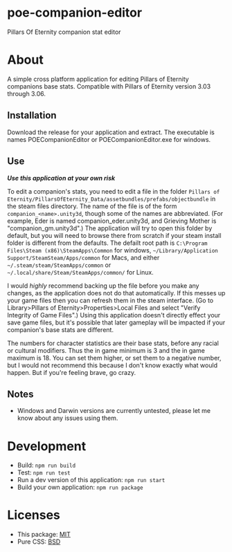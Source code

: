 # poe-companion-editor
Pillars Of Eternity companion stat editor
 
# About
A simple cross platform application for editing Pillars of Eternity companions base stats.  Compatible with Pillars of Eternity version 3.03 through 3.06.
 
## Installation
Download the release for your application and extract.  The executable is names POECompanionEditor or POECompanionEditor.exe for windows.
 
## Use

***Use this application at your own risk***

To edit a companion's stats, you need to edit a file in the folder ```Pillars of Eternity/PillarsOfEternity_Data/assetbundles/prefabs/objectbundle``` in the steam files directory.  The name of the file is of the form ```companion_<name>.unity3d```, though some of the names are abbreviated. (For example, Eder is named companion_eder.unity3d, and Grieving Mother is "companion_gm.unity3d".)  The application will try to open this folder by default, but you will need to browse there from scratch if your steam install folder is different from the defaults.  The defailt root path is ```C:\Program Files\Steam (x86)\SteamApps\Common``` for windows, ```~/Library/Application Support/SteamSteam/Apps/common``` for Macs, and either ```~/.steam/steam/SteamApps/common``` or ```~/.local/share/Steam/SteamApps/common/``` for Linux.
 
I would *highly* recommend backing up the file before you make any changes, as the application does not do that automatically.  If this messes up your game files then you can refresh them in the steam interface. (Go to Library>Pillars of Eternity>Properties>Local Files and select "Verify Integrity of Game Files".)  Using this application doesn't directly effect your save game files, but it's possible that later gameplay will be impacted if your companion's base stats are different.
 
The numbers for character statistics are their base stats, before any racial or cultural modifiers.  Thus the in game minimum is 3 and the in game maximum is 18.  You can set them higher, or set them to a negative number, but I would not recommend this because I don't know exactly what would happen.  But if you're feeling brave, go crazy.
 
## Notes
* Windows and Darwin versions are currently untested, please let me know about any issues using them.

# Development

* Build: ```npm run build```
* Test:  ```npm run test```
* Run a dev version of this application: ```npm run start```
* Build your own application: ```npm run package```

# Licenses
 
* This package: [MIT](LICENSE)
* Pure CSS: [BSD](assets/pure/LICENSE.md)
